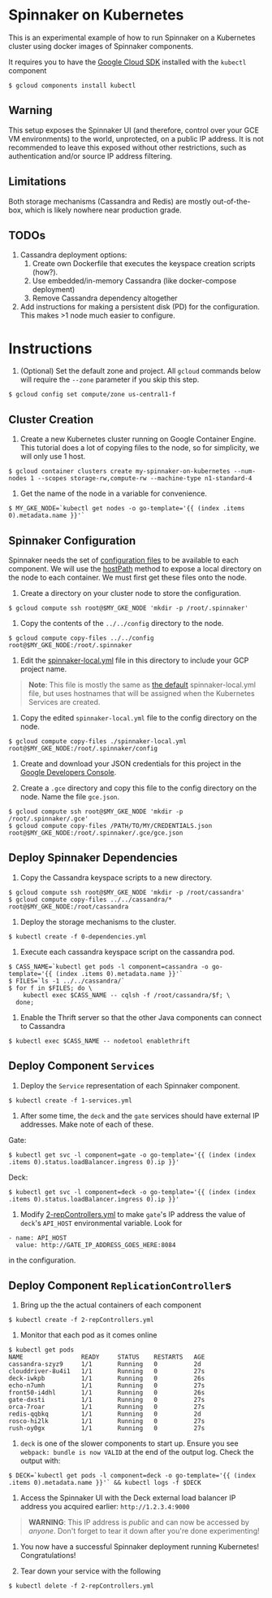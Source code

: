 # Spinnaker on Kubernetes

This is an experimental example of how to run Spinnaker on a Kubernetes cluster using docker images
of Spinnaker components.

It requires you to have the [Google Cloud SDK](https://cloud.google.com/sdk/#Quick_Start) installed with the `kubectl` component

  ```
  $ gcloud components install kubectl
  ```

## Warning
This setup exposes the Spinnaker UI (and therefore, control over your GCE VM environments) to the world, unprotected, on a public IP address. It is not recommended to leave this exposed without other restrictions, such as authentication and/or source IP address filtering.

## Limitations

Both storage mechanisms (Cassandra and Redis) are mostly out-of-the-box, which is likely nowhere
near production grade.

## TODOs

1. Cassandra deployment options:
    1. Create own Dockerfile that executes the keyspace creation scripts (how?).
    1. Use embedded/in-memory Cassandra (like docker-compose deployment)
    1. Remove Cassandra dependency altogether
1. Add instructions for making a persistent disk (PD) for the configuration. This makes >1 node much
 easier to configure.


# Instructions

1. (Optional) Set the default zone and project. All `gcloud` commands below will require the `--zone`
parameter if you skip this step.

  ```
  $ gcloud config set compute/zone us-central1-f
  ```


## Cluster Creation

1. Create a new Kubernetes cluster running on Google Container Engine. This tutorial does a lot of
copying files to the node, so for simplicity, we will only use 1 host.

  ```
  $ gcloud container clusters create my-spinnaker-on-kubernetes --num-nodes 1 --scopes storage-rw,compute-rw --machine-type n1-standard-4
  ```

1. Get the name of the node in a variable for convenience.
  ```
  $ MY_GKE_NODE=`kubectl get nodes -o go-template='{{ (index .items 0).metadata.name }}'`
  ```


## Spinnaker Configuration

Spinnaker needs the set of [configuration files](../../config) to be available to each component. We will use the [hostPath](http://kubernetes.io/v1.1/docs/user-guide/volumes.html#hostpath) method to expose a local directory on the node to each container. We must first get these files onto the node. 

1. Create a directory on your cluster node to store the configuration.

  ```
  $ gcloud compute ssh root@$MY_GKE_NODE 'mkdir -p /root/.spinnaker'
  ```

1. Copy the contents of the `../../config` directory to the node.

  ```
  $ gcloud compute copy-files ../../config root@$MY_GKE_NODE:/root/.spinnaker
  ```

1. Edit the [spinnaker-local.yml](spinnaker-local.yml) file in this directory to include your GCP project name.

  > **Note**: This file is mostly the same as [the default](../../config/default-spinnaker-local.yml)
  spinnaker-local.yml file, but uses hostnames that will be assigned when the Kubernetes Services are created.

1. Copy the edited `spinnaker-local.yml` file to the config directory on the node.

  ```
  $ gcloud compute copy-files ./spinnaker-local.yml root@$MY_GKE_NODE:/root/.spinnaker/config
  ```

1. Create and download your JSON credentials for this project in the [Google Developers Console](https://console.developers.google.com/).

1. Create a `.gce` directory and copy this file to the config directory on the node. Name the file `gce.json`.

  ```
  $ gcloud compute ssh root@$MY_GKE_NODE 'mkdir -p /root/.spinnaker/.gce'
  $ gcloud compute copy-files /PATH/TO/MY/CREDENTIALS.json root@$MY_GKE_NODE:/root/.spinnaker/.gce/gce.json
  ```

## Deploy Spinnaker Dependencies

1. Copy the Cassandra keyspace scripts to a new directory.

  ```
  $ gcloud compute ssh root@$MY_GKE_NODE 'mkdir -p /root/cassandra'
  $ gcloud compute copy-files ../../cassandra/* root@$MY_GKE_NODE:/root/cassandra
  ```

1. Deploy the storage mechanisms to the cluster.

  ```
  $ kubectl create -f 0-dependencies.yml
  ```

1. Execute each cassandra keyspace script on the cassandra pod.

  ```
  $ CASS_NAME=`kubectl get pods -l component=cassandra -o go-template='{{ (index .items 0).metadata.name }}'`
  $ FILES=`ls -1 ../../cassandra/`
  $ for f in $FILES; do \
      kubectl exec $CASS_NAME -- cqlsh -f /root/cassandra/$f; \
    done;
  ```

1. Enable the Thrift server so that the other Java components can connect to Cassandra

  ```
  $ kubectl exec $CASS_NAME -- nodetool enablethrift
  ```

## Deploy Component `Services`

1. Deploy the `Service` representation of each Spinnaker component.

  ```
  $ kubectl create -f 1-services.yml
  ```

1. After some time, the `deck` and the `gate` services should have external IP addresses. Make note of each of these.

Gate:
  ```
  $ kubectl get svc -l component=gate -o go-template='{{ (index (index .items 0).status.loadBalancer.ingress 0).ip }}'
  ```

Deck:
  ```
  $ kubectl get svc -l component=deck -o go-template='{{ (index (index .items 0).status.loadBalancer.ingress 0).ip }}'
  ```

1. Modify [2-repControllers.yml](2-repControllers.yml) to make `gate`'s IP address the value of `deck`'s `API_HOST`
environmental variable. Look for

```
- name: API_HOST
  value: http://GATE_IP_ADDRESS_GOES_HERE:8084
```

in the configuration.

## Deploy Component `ReplicationController`s

1. Bring up the the actual containers of each component

  ```
  $ kubectl create -f 2-repControllers.yml
  ```

1. Monitor that each pod as it comes online

  ```
  $ kubectl get pods
  NAME                READY     STATUS    RESTARTS   AGE
cassandra-szyz9     1/1       Running   0          2d
clouddriver-8u4i1   1/1       Running   0          27s
deck-iwkpb          1/1       Running   0          26s
echo-n7umh          1/1       Running   0          27s
front50-i4dhl       1/1       Running   0          26s
gate-dxsti          1/1       Running   0          27s
orca-7roar          1/1       Running   0          27s
redis-qqbkq         1/1       Running   0          2d
rosco-hi2lk         1/1       Running   0          27s
rush-oy0gx          1/1       Running   0          27s
```

1. `deck` is one of the slower components to start up. Ensure you see `webpack: bundle is now VALID` at the end of the output log. Check the output with:

  ```
  $ DECK=`kubectl get pods -l component=deck -o go-template='{{ (index .items 0).metadata.name }}'` && kubectl logs -f $DECK
  ```

1. Access the Spinnaker UI with the Deck external load balancer IP address you acquired earlier: `http://1.2.3.4:9000`

  > **WARNING**: This IP address is _public_ and can now be accessed by _anyone_. Don't forget to tear it down after you're done experimenting!

1. You now have a successful Spinnaker deployment running Kubernetes! Congratulations!

1. Tear down your service with the following

  ```
  $ kubectl delete -f 2-repControllers.yml
  ```
